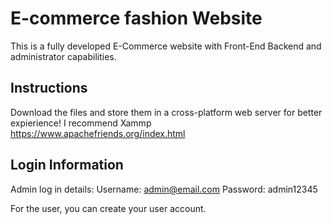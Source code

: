 # E-commerce fashion Website

This is a fully developed E-Commerce website with Front-End Backend and administrator capabilities. 

## Instructions

Download the files and store them in a cross-platform web server for better expierience! 
I recommend Xammp https://www.apachefriends.org/index.html


## Login Information

Admin log in details:
Username: admin@email.com
Password: admin12345

For the user, you can create your user account.

